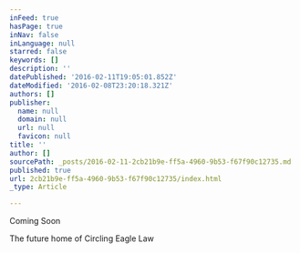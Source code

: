 ```yaml
---
inFeed: true
hasPage: true
inNav: false
inLanguage: null
starred: false
keywords: []
description: ''
datePublished: '2016-02-11T19:05:01.852Z'
dateModified: '2016-02-08T23:20:18.321Z'
authors: []
publisher:
  name: null
  domain: null
  url: null
  favicon: null
title: ''
author: []
sourcePath: _posts/2016-02-11-2cb21b9e-ff5a-4960-9b53-f67f90c12735.md
published: true
url: 2cb21b9e-ff5a-4960-9b53-f67f90c12735/index.html
_type: Article

---
```

Coming Soon

The future home of Circling Eagle Law